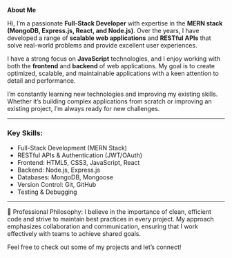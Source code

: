 **About Me**

Hi, I’m a passionate **Full-Stack Developer** with expertise in the **MERN stack (MongoDB, Express.js, React, and Node.js)**. Over the years, I have developed a range of **scalable web applications** and **RESTful APIs** that solve real-world problems and provide excellent user experiences.

I have a strong focus on **JavaScript** technologies, and I enjoy working with both the **frontend** and **backend** of web applications. My goal is to create optimized, scalable, and maintainable applications with a keen attention to detail and performance.

I’m constantly learning new technologies and improving my existing skills. Whether it’s building complex applications from scratch or improving an existing project, I’m always ready for new challenges.

---

### Key Skills:
- Full-Stack Development (MERN Stack)
- RESTful APIs & Authentication (JWT/OAuth)
- Frontend: HTML5, CSS3, JavaScript, React
- Backend: Node.js, Express.js
- Databases: MongoDB, Mongoose
- Version Control: Git, GitHub
- Testing & Debugging

---
🌟 Professional Philosophy:
I believe in the importance of clean, efficient code and strive to maintain best practices in every project. My approach emphasizes collaboration and communication, ensuring that I work effectively with teams to achieve shared goals.

Feel free to check out some of my projects and let’s connect!

